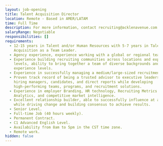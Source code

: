 ```yaml
---
layout: job-opening
title: Talent Acquisition Director
location: Remote - Based in AMER/LATAM
time: Full Time
description: For more information, contact recruiting@acklenavenue.com
salaryRange: Negotiable
responsibilities: []
requirements:
  - 12-15 years in Talent and/or Human Resources with 5-7 years in Talent
    Acquisition as a Team Leader.
  - Agency experience, experience working with a global or regional team.
  - Experience building recruiting communities across locations and experience
    levels, ability to bring together a team of diverse backgrounds and
    experience levels.
  - Experience in successfully managing a medium/large-sized recruitment team.
  - Proven track record of being a trusted advisor to executive leadership,
    hiring managers, candidates, and direct reports while developing
    high-performing teams, programs, and recruitment solutions.
  - Experience in employer Branding, HR technology, Recruiting Metrics &
    Analytics, and competitive market intelligence.
  - Excellent relationship builder, able to successfully influence at all levels
    while driving change and building consensus to achieve results.
  - Senior Level.
  - Full-time Job (40 hours weekly).
  - Permanent Contract.
  - C1 Advanced English Level.
  - Availability from 8am to 5pm in the CST time zone.
  - Remote work.
hidden: false
---
```

